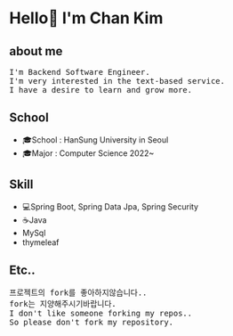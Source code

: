<h1>Hello👋 I'm Chan Kim</h1>
<h2>about me</h2>
<pre>
I'm Backend Software Engineer.
I'm very interested in the text-based service.
I have a desire to learn and grow more.
</pre>
<h2>School</h2>
<p>
  <ul>
    <li>🎓School : HanSung University in Seoul</li>
    <li>🎓Major : Computer Science 2022~</li>
  </ul>
</p>
<h2>Skill</h2>
<p>
  <ul>
    <li>💻Spring Boot, Spring Data Jpa, Spring Security</li>
    <li>☕Java</li>
    <li>MySql</li>
    <li>thymeleaf</li>
  </ul>
</p>

<h2>Etc..</h2>
<pre>
프로젝트의 fork를 좋아하지않습니다..
fork는 지양해주시기바랍니다.
I don't like someone forking my repos..
So please don't fork my repository.
</pre>


<!--
**liveforone/liveforone** is a ✨ _special_ ✨ repository because its `README.md` (this file) appears on your GitHub profile.

Here are some ideas to get you started:

- 🔭 I’m currently working on ...
- 🌱 I’m currently learning ...
- 👯 I’m looking to collaborate on ...
- 🤔 I’m looking for help with ...
- 💬 Ask me about ...
- 📫 How to reach me: ...
- 😄 Pronouns: ...
- ⚡ Fun fact: ...
-->
